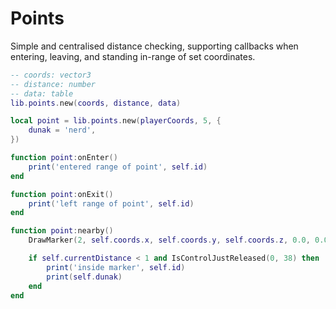 # Points

Simple and centralised distance checking, supporting callbacks when entering, leaving, and standing in-range of set coordinates.  

```lua
-- coords: vector3
-- distance: number
-- data: table
lib.points.new(coords, distance, data)

local point = lib.points.new(playerCoords, 5, {
    dunak = 'nerd',
})

function point:onEnter()
    print('entered range of point', self.id)
end

function point:onExit()
    print('left range of point', self.id)
end

function point:nearby()
    DrawMarker(2, self.coords.x, self.coords.y, self.coords.z, 0.0, 0.0, 0.0, 0.0, 180.0, 0.0, 1.0, 1.0, 1.0, 200, 20, 20, 50, false, true, 2, nil, nil, false)

    if self.currentDistance < 1 and IsControlJustReleased(0, 38) then
        print('inside marker', self.id)
        print(self.dunak)
    end
end
```
